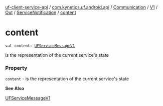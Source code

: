 [uf-client-service-api](../../../../../index.md) / [com.kynetics.uf.android.api](../../../../index.md) / [Communication](../../../index.md) / [V1](../../index.md) / [Out](../index.md) / [ServiceNotification](index.md) / [content](./content.md)

# content

`val content: `[`UFServiceMessageV1`](../../../../../com.kynetics.uf.android.api.v1/-u-f-service-message-v1/index.md)

is the representation of the current service's state

### Property

`content` - is the representation of the current service's state

**See Also**

[UFServiceMessageV1](../../../../../com.kynetics.uf.android.api.v1/-u-f-service-message-v1/index.md)

